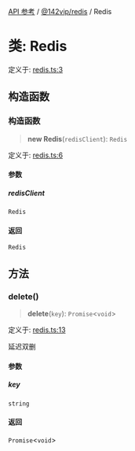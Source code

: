 [API 参考](../wiki/Home) / [@142vip/redis](../wiki/@142vip.redis) / Redis

# 类: Redis

定义于: [redis.ts:3](https://github.com/142vip/core-x/blob/567cadf3a9f5104aada595325cfb94d08a88f92f/packages/redis/src/redis.ts#L3)

## 构造函数

### 构造函数

> **new Redis**(`redisClient`): `Redis`

定义于: [redis.ts:6](https://github.com/142vip/core-x/blob/567cadf3a9f5104aada595325cfb94d08a88f92f/packages/redis/src/redis.ts#L6)

#### 参数

##### redisClient

`Redis`

#### 返回

`Redis`

## 方法

### delete()

> **delete**(`key`): `Promise`\<`void`\>

定义于: [redis.ts:13](https://github.com/142vip/core-x/blob/567cadf3a9f5104aada595325cfb94d08a88f92f/packages/redis/src/redis.ts#L13)

延迟双删

#### 参数

##### key

`string`

#### 返回

`Promise`\<`void`\>
